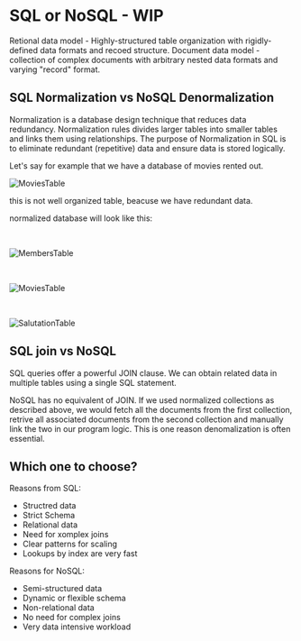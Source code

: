 # SQL or NoSQL - WIP

Retional data model - Highly-structured table organization with rigidly-defined data formats and recoed structure.
Document data model - collection of complex documents with arbitrary nested data formats and varying "record" format.

## SQL Normalization vs NoSQL Denormalization

Normalization is a database design technique that reduces data redundancy. 
Normalization rules divides larger tables into smaller tables and links them using relationships.
The purpose of Normalization in SQL is to eliminate redundant (repetitive) data and ensure data is stored logically.

Let's say for example that we have a database of movies rented out.

![MoviesTable](https://www.guru99.com/images/NormalizationTable1.png)

this is not well organized table, beacuse we have redundant data.

normalized database will look like this:

<br>

![MembersTable](https://www.guru99.com/images/2NFTable1.png)

<br>

![MoviesTable](https://www.guru99.com/images/2NFTable2.png)

<br>

![SalutationTable](https://www.guru99.com/images/2NFTable3.png)

## SQL join vs NoSQL

SQL queries offer a powerful JOIN clause. We can obtain related data in multiple tables using a single SQL statement.

NoSQL has no equivalent of JOIN. If we used normalized collections as described above, we would fetch all the documents from the first collection, retrive all associated
documents from the second collection and manually link the two in our program logic. This is one reason denomalization is often essential.


## Which one to choose?
Reasons from SQL:
* Structred data
* Strict Schema
* Relational data
* Need for xomplex joins
* Clear patterns for scaling
* Lookups by index are very fast

Reasons for NoSQL:
* Semi-structured data
* Dynamic or flexible schema
* Non-relational data
* No need for complex joins
* Very data intensive workload 
